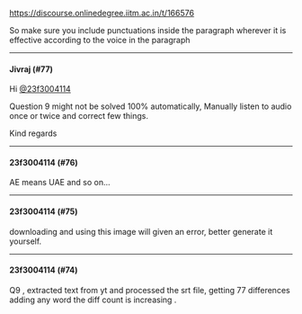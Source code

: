 https://discourse.onlinedegree.iitm.ac.in/t/166576

So make sure you include punctuations inside the paragraph wherever it is effective according to the voice in the paragraph</p><hr>

<h4>Jivraj (#77)</h4>
<p>Hi <a class="mention" href="/u/23f3004114">@23f3004114</a></p>
<p>Question 9 might not be solved 100% automatically, Manually listen to audio once or twice and correct few things.</p>
<p>Kind regards</p><hr>

<h4>23f3004114 (#76)</h4>
<p>AE means UAE and so on…</p><hr>

<h4>23f3004114 (#75)</h4>
<p>downloading and using this image will given an error,  better generate it yourself.</p><hr>

<h4>23f3004114 (#74)</h4>
<p>Q9 , extracted text from yt and processed the srt file,  getting 77 differences  adding any word the diff count is increasing .
